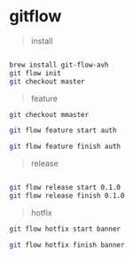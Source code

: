 # gitflow


> install


``` bash

brew install git-flow-avh
git flow init
git checkout master
```

> feature

``` bash
git checkout mmaster

git flow feature start auth

git flow feature finish auth

```

> release

``` bash

git flow release start 0.1.0
git flow release finish 0.1.0

```


> hotfix

``` bash
git flow hotfix start banner

git flow hotfix finish banner
```
